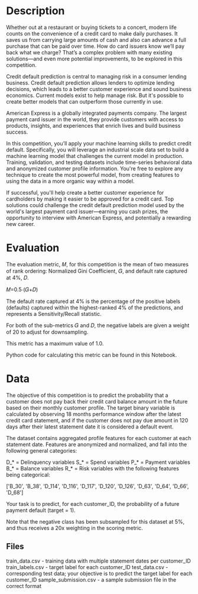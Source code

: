 # Description

Whether out at a restaurant or buying tickets to a concert, modern life counts on the convenience of a credit card to make daily purchases.
It saves us from carrying large amounts of cash and also can advance a full purchase that can be paid over time.
How do card issuers know we’ll pay back what we charge?
That’s a complex problem with many existing solutions—and even more potential improvements, to be explored in this competition.

Credit default prediction is central to managing risk in a consumer lending business.
Credit default prediction allows lenders to optimize lending decisions, which leads to a better customer experience and sound business economics.
Current models exist to help manage risk. But it's possible to create better models that can outperform those currently in use.

American Express is a globally integrated payments company.
The largest payment card issuer in the world, they provide customers with access to products, insights, and experiences that enrich lives and build business success.

In this competition, you’ll apply your machine learning skills to predict credit default.
Specifically, you will leverage an industrial scale data set to build a machine learning model that challenges the current model in production.
Training, validation, and testing datasets include time-series behavioral data and anonymized customer profile information.
You're free to explore any technique to create the most powerful model, from creating features to using the data in a more organic way within a model.

If successful, you'll help create a better customer experience for cardholders by making it easier to be approved for a credit card.
Top solutions could challenge the credit default prediction model used by the world's largest payment card issuer—earning you cash prizes, the opportunity to interview with American Express, and potentially a rewarding new career.

# Evaluation

The evaluation metric, 𝑀, for this competition is the mean of two measures of rank ordering: Normalized Gini Coefficient, 𝐺, and default rate captured at 4%, 𝐷.

𝑀=0.5⋅(𝐺+𝐷)

The default rate captured at 4% is the percentage of the positive labels (defaults) captured within the highest-ranked 4% of the predictions, and represents a Sensitivity/Recall statistic.

For both of the sub-metrics 𝐺 and 𝐷, the negative labels are given a weight of 20 to adjust for downsampling.

This metric has a maximum value of 1.0.

Python code for calculating this metric can be found in this Notebook.

# Data

The objective of this competition is to predict the probability that a customer does not pay back their credit card balance amount in the future based on their monthly customer profile. The target binary variable is calculated by observing 18 months performance window after the latest credit card statement, and if the customer does not pay due amount in 120 days after their latest statement date it is considered a default event.

The dataset contains aggregated profile features for each customer at each statement date. Features are anonymized and normalized, and fall into the following general categories:

D_* = Delinquency variables
S_* = Spend variables
P_* = Payment variables
B_* = Balance variables
R_* = Risk variables
with the following features being categorical:

['B_30', 'B_38', 'D_114', 'D_116', 'D_117', 'D_120', 'D_126', 'D_63', 'D_64', 'D_66', 'D_68']

Your task is to predict, for each customer_ID, the probability of a future payment default (target = 1).

Note that the negative class has been subsampled for this dataset at 5%, and thus receives a 20x weighting in the scoring metric.

## Files
train_data.csv - training data with multiple statement dates per customer_ID
train_labels.csv - target label for each customer_ID
test_data.csv - corresponding test data; your objective is to predict the target label for each customer_ID
sample_submission.csv - a sample submission file in the correct format
